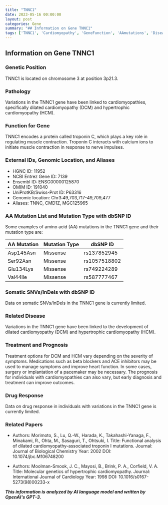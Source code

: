 ```yaml
---
title: "TNNC1"
date: 2023-05-16 00:00:00
layout: post
categories: Gene
summary: "## Information on Gene TNNC1"
tags: ['TNNC1', 'Cardiomyopathy', 'GeneFunction', 'AAmutations', 'Disease', 'Treatment', 'Prognosis', 'RelatedPapers']
---
```


## Information on Gene TNNC1

### Genetic Position
TNNC1 is located on chromosome 3 at position 3p21.3.

### Pathology
Variations in the TNNC1 gene have been linked to cardiomyopathies, specifically dilated cardiomyopathy (DCM) and hypertrophic cardiomyopathy (HCM). 

### Function for Gene
TNNC1 encodes a protein called troponin C, which plays a key role in regulating muscle contraction. Troponin C interacts with calcium ions to initiate muscle contraction in response to nerve impulses. 

### External IDs, Genomic Location, and Aliases
- HGNC ID: 11952
- NCBI Entrez Gene ID: 7139
- Ensembl ID: ENSG00000125870
- OMIM ID: 191040
- UniProtKB/Swiss-Prot ID: P63316
- Genomic location: Chr3:49,703,717-49,709,477
- Aliases: TNNC, CMD1Z, MGC125965

### AA Mutation List and Mutation Type with dbSNP ID
Some examples of amino acid (AA) mutations in the TNNC1 gene and their mutation type are:

| AA Mutation | Mutation Type | dbSNP ID |
| ----------- | ------------- | -------- |
| Asp145Asn | Missense | rs137852945 |
| Ser92Asn | Missense | rs1057518802 |
| Glu134Lys | Missense | rs749224289 |
| Val44Ile | Missense | rs587777467 |

### Somatic SNVs/InDels with dbSNP ID
Data on somatic SNVs/InDels in the TNNC1 gene is currently limited. 

### Related Disease
Variations in the TNNC1 gene have been linked to the development of dilated cardiomyopathy (DCM) and hypertrophic cardiomyopathy (HCM).

### Treatment and Prognosis
Treatment options for DCM and HCM vary depending on the severity of symptoms. Medications such as beta blockers and ACE inhibitors may be used to manage symptoms and improve heart function. In some cases, surgery or implantation of a pacemaker may be necessary. The prognosis for individuals with cardiomyopathies can also vary, but early diagnosis and treatment can improve outcomes. 

### Drug Response
Data on drug response in individuals with variations in the TNNC1 gene is currently limited. 

### Related Papers
- Authors: Morimoto, S., Lu, Q.-W., Harada, K., Takahashi-Yanaga, F., Minakami, R., Ohta, M., Sasaguri, T., Ohtsuki, I.
 Title: Functional analysis of dilated cardiomyopathy-associated troponin I mutations.
 Journal: Journal of Biological Chemistry
 Year: 2002
 DOI: 10.1074/jbc.M106748200

- Authors: Moolman-Smook, J. C., Mayosi, B., Brink, P. A., Corfield, V. A.
 Title: Molecular genetics of hypertrophic cardiomyopathy.
 Journal: International Journal of Cardiology
 Year: 1998
 DOI: 10.1016/s0167-5273(98)00233-x

**_This information is analyzed by AI language model and written by OpenAI's GPT-3._**